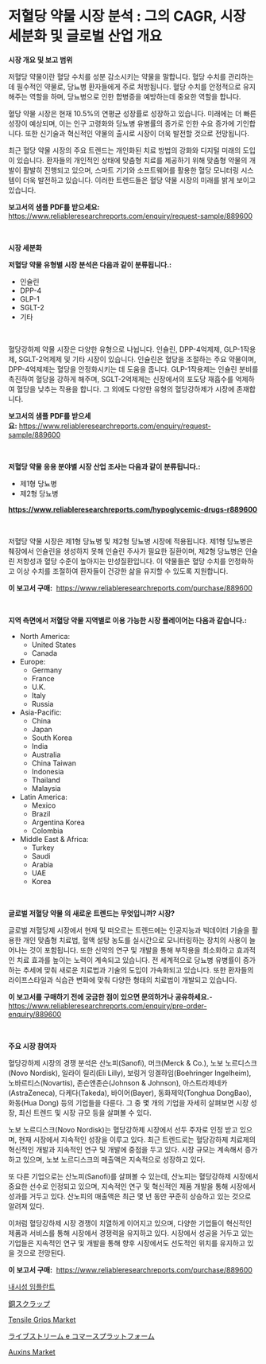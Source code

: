 <p><h1>저혈당 약물 시장 분석 : 그의 CAGR, 시장 세분화 및 글로벌 산업 개요</h1></p><p><strong>시장 개요 및 보고 범위</strong></p>
<p><p>저혈당 약물이란 혈당 수치를 성분 감소시키는 약물을 말합니다. 혈당 수치를 관리하는데 필수적인 약물로, 당뇨병 환자들에게 주로 처방됩니다. 혈당 수치를 안정적으로 유지해주는 역할을 하며, 당뇨병으로 인한 합병증을 예방하는데 중요한 역할을 합니다.</p><p>혈당 약물 시장은 현재 10.5%의 연평균 성장률로 성장하고 있습니다. 미래에는 더 빠른 성장이 예상되며, 이는 인구 고령화와 당뇨병 유병률의 증가로 인한 수요 증가에 기인합니다. 또한 신기술과 혁신적인 약물의 출시로 시장이 더욱 발전할 것으로 전망됩니다.</p><p>최근 혈당 약물 시장의 주요 트렌드는 개인화된 치료 방법의 강화와 디지털 미래의 도입이 있습니다. 환자들의 개인적인 상태에 맞춤형 치료를 제공하기 위해 맞춤형 약물의 개발이 활발히 진행되고 있으며, 스마트 기기와 소프트웨어를 활용한 혈당 모니터링 시스템이 더욱 발전하고 있습니다. 이러한 트렌드들은 혈당 약물 시장의 미래를 밝게 보이고 있습니다.</p></p>
<p><strong>보고서의 샘플 PDF를 받으세요:</strong> <a href="https://www.reliableresearchreports.com/enquiry/request-sample/889600">https://www.reliableresearchreports.com/enquiry/request-sample/889600</a></p>
<p>&nbsp;</p>
<p><strong>시장 세분화</strong></p>
<p><strong>저혈당 약물 유형별 시장 분석은 다음과 같이 분류됩니다.:</strong></p>
<p><ul><li>인슐린</li><li>DPP-4</li><li>GLP-1</li><li>SGLT-2</li><li>기타</li></ul></p>
<p>&nbsp;</p>
<p><p>혈당강하제 약물 시장은 다양한 유형으로 나뉩니다. 인슐린, DPP-4억제제, GLP-1작용제, SGLT-2억제제 및 기타 시장이 있습니다. 인슐린은 혈당을 조절하는 주요 약물이며, DPP-4억제제는 혈당을 안정화시키는 데 도움을 줍니다. GLP-1작용제는 인슐린 분비를 촉진하여 혈당을 강하게 해주며, SGLT-2억제제는 신장에서의 포도당 재흡수를 억제하여 혈당을 낮추는 작용을 합니다. 그 외에도 다양한 유형의 혈당강하제가 시장에 존재합니다.</p></p>
<p><strong>보고서의 샘플 PDF를 받으세요:</strong>&nbsp;<a href="https://www.reliableresearchreports.com/enquiry/request-sample/889600">https://www.reliableresearchreports.com/enquiry/request-sample/889600</a></p>
<p>&nbsp;</p>
<p><strong> 저혈당 약물 응용 분야별 시장 산업 조사는 다음과 같이 분류됩니다.:</strong></p>
<p><ul><li>제1형 당뇨병</li><li>제2형 당뇨병</li></ul></p>
<p><strong><a href="https://www.reliableresearchreports.com/hypoglycemic-drugs-r889600">https://www.reliableresearchreports.com/hypoglycemic-drugs-r889600</a></strong></p>
<p>&nbsp;</p>
<p><p>저혈당 약물 시장은 제1형 당뇨병 및 제2형 당뇨병 시장에 적용됩니다. 제1형 당뇨병은 췌장에서 인슐린을 생성하지 못해 인슐린 주사가 필요한 질환이며, 제2형 당뇨병은 인슐린 저항성과 혈당 수준이 높아지는 만성질환입니다. 이 약물들은 혈당 수치를 안정화하고 이상 수치를 조절하여 환자들이 건강한 삶을 유지할 수 있도록 지원합니다.</p></p>
<p><strong>이 보고서 구매:</strong>&nbsp; <a href="https://www.reliableresearchreports.com/purchase/889600">https://www.reliableresearchreports.com/purchase/889600</a></p>
<p>&nbsp;</p>
<p><strong>지역 측면에서 저혈당 약물 지역별로 이용 가능한 시장 플레이어는 다음과 같습니다.:</strong></p>
<p><ul>
    <li>
        North America:
        <ul>
            <li>United States</li>
            <li>Canada</li>
        </ul>
    </li>
    <li>
        Europe:
        <ul>
            <li>Germany</li>
            <li>France</li>
            <li>U.K.</li>
            <li>Italy</li>
            <li>Russia</li>
        </ul>
    </li>
    <li>
        Asia-Pacific:
        <ul>
            <li>China</li>
            <li>Japan</li>
            <li>South Korea</li>
            <li>India</li>
            <li>Australia</li>
            <li>China Taiwan</li>
            <li>Indonesia</li>
            <li>Thailand</li>
            <li>Malaysia</li>
        </ul>
    </li>
    <li>
        Latin America:
        <ul>
            <li>Mexico</li>
            <li>Brazil</li>
            <li>Argentina Korea</li>
            <li>Colombia</li>
        </ul>
    </li>
    <li>
        Middle East & Africa:
        <ul>
            <li>Turkey</li>
            <li>Saudi</li>
            <li>Arabia</li>
            <li>UAE</li>
            <li>Korea</li>
        </ul>
    </li>
    </ul></p>
<p>&nbsp;</p>
<p><strong>글로벌 저혈당 약물 의 새로운 트렌드는 무엇입니까? 시장?</strong></p>
<p><p>글로벌 저혈당제 시장에서 현재 및 떠오르는 트렌드에는 인공지능과 빅데이터 기술을 활용한 개인 맞춤형 치료법, 혈액 설탕 농도를 실시간으로 모니터링하는 장치의 사용이 늘어나는 것이 포함됩니다. 또한 신약의 연구 및 개발을 통해 부작용을 최소화하고 효과적인 치료 효과를 높이는 노력이 계속되고 있습니다. 전 세계적으로 당뇨병 유병률이 증가하는 추세에 맞춰 새로운 치료법과 기술의 도입이 가속화되고 있습니다. 또한 환자들의 라이프스타일과 식습관 변화에 맞춰 다양한 형태의 치료법이 개발되고 있습니다.</p></p>
<p><strong>이 보고서를 구매하기 전에 궁금한 점이 있으면 문의하거나 공유하세요.</strong>- <a href="https://www.reliableresearchreports.com/enquiry/pre-order-enquiry/889600">https://www.reliableresearchreports.com/enquiry/pre-order-enquiry/889600</a></p>
<p>&nbsp;</p>
<p><strong>주요 시장 참여자</strong></p>
<p><p>혈당강하제 시장의 경쟁 분석은 산노피(Sanofi), 머크(Merck & Co.), 노보 노르디스크(Novo Nordisk), 일라이 릴리(Eli Lilly), 보링거 잉겔하임(Boehringer Ingelheim), 노바르티스(Novartis), 존슨앤존슨(Johnson & Johnson), 아스트라제네카(AstraZeneca), 다케다(Takeda), 바이어(Bayer), 동화제약(Tonghua DongBao), 화동(Hua Dong) 등의 기업들을 다룬다. 그 중 몇 개의 기업을 자세히 살펴보면 시장 성장, 최신 트렌드 및 시장 규모 등을 살펴볼 수 있다.</p><p>노보 노르디스크(Novo Nordisk)는 혈당강하제 시장에서 선두 주자로 인정 받고 있으며, 현재 시장에서 지속적인 성장을 이루고 있다. 최근 트렌드로는 혈당강하제 치료제의 혁신적인 개발과 지속적인 연구 및 개발에 중점을 두고 있다. 시장 규모는 계속해서 증가하고 있으며, 노보 노르디스크의 매출액은 지속적으로 성장하고 있다.</p><p>또 다른 기업으로는 산노피(Sanofi)를 살펴볼 수 있는데, 산노피는 혈당강하제 시장에서 중요한 선수로 인정되고 있으며, 지속적인 연구 및 혁신적인 제품 개발을 통해 시장에서 성과를 거두고 있다. 산노피의 매출액은 최근 몇 년 동안 꾸준히 상승하고 있는 것으로 알려져 있다.</p><p>이처럼 혈당강하제 시장 경쟁이 치열하게 이어지고 있으며, 다양한 기업들이 혁신적인 제품과 서비스를 통해 시장에서 경쟁력을 유지하고 있다. 시장에서 성공을 거두고 있는 기업들은 지속적인 연구 및 개발을 통해 향후 시장에서도 선도적인 위치를 유지하고 있을 것으로 전망된다.</p></p>
<p><strong>이 보고서 구매:</strong>&nbsp;&nbsp;<a href="https://www.reliableresearchreports.com/purchase/889600">https://www.reliableresearchreports.com/purchase/889600</a></p>
<p><p><a href="https://github.com/KellyLyncyh543964/Market-Research-Report-List-1/blob/main/616412227669.md">내시성 임플란트</a></p><p><a href="https://github.com/nxboeu02965442/Market-Research-Report-List-1/blob/main/641938429751.md">銅スクラップ</a></p><p><a href="https://github.com/vimar16th/Market-Research-Report-List-4/blob/main/tensile-grips-market.md">Tensile Grips Market</a></p><p><a href="https://medium.com/@reyeshowell655/%E3%83%A9%E3%82%A4%E3%83%96%E3%82%B9%E3%83%88%E3%83%AA%E3%83%BC%E3%83%A0e%E3%82%B3%E3%83%9E%E3%83%BC%E3%82%B9%E3%83%97%E3%83%A9%E3%83%83%E3%83%88%E3%83%95%E3%82%A9%E3%83%BC%E3%83%A0%E5%B8%82%E5%A0%B4-%E5%B8%82%E5%A0%B4%E3%82%B7%E3%82%A7%E3%82%A2-%E5%B8%82%E5%A0%B4%E5%8B%95%E5%90%91-%E5%B0%86%E6%9D%A5%E3%81%AE%E6%88%90%E9%95%B7%E3%82%92%E6%8E%A2%E3%82%8B-e3ff858414a5">ライブストリーム e コマースプラットフォーム</a></p><p><a href="https://issuu.com/reportprime-2/docs/auxins-market-size-2030.pptx">Auxins Market</a></p></p>